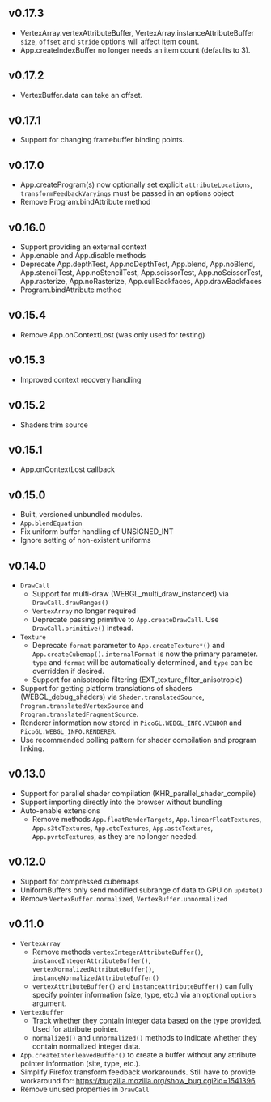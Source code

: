 ## v0.17.3

- VertexArray.vertexAttributeBuffer, VertexArray.instanceAttributeBuffer `size`, `offset` and `stride` options will affect item count.
- App.createIndexBuffer no longer needs an item count (defaults to 3).

## v0.17.2

- VertexBuffer.data can take an offset.

## v0.17.1

- Support for changing framebuffer binding points.

## v0.17.0

- App.createProgram(s) now optionally set explicit `attributeLocations`, `transformFeedbackVaryings` must be passed in an options object
- Remove Program.bindAttribute method

## v0.16.0

- Support providing an external context
- App.enable and App.disable methods
- Deprecate App.depthTest, App.noDepthTest, App.blend, App.noBlend, App.stencilTest, App.noStencilTest, App.scissorTest, App.noScissorTest, App.rasterize, App.noRasterize, App.cullBackfaces, App.drawBackfaces
- Program.bindAttribute method

## v0.15.4

- Remove App.onContextLost (was only used for testing)

## v0.15.3

- Improved context recovery handling

## v0.15.2

- Shaders trim source

## v0.15.1

- App.onContextLost callback

## v0.15.0

- Built, versioned unbundled modules.
- `App.blendEquation`
- Fix uniform buffer handling of UNSIGNED_INT
- Ignore setting of non-existent uniforms


## v0.14.0

- `DrawCall`
    - Support for multi-draw (WEBGL_multi_draw_instanced) via `DrawCall.drawRanges()`
    - `VertexArray` no longer required
    - Deprecate passing primitive to `App.createDrawCall`. Use `DrawCall.primitive()` instead.
- `Texture`
    - Deprecate `format` parameter to `App.createTexture*()` and `App.createCubemap()`. `internalFormat` is now the primary parameter. `type` and `format` will be automatically determined, and `type` can be overridden if desired.
    - Support for anisotropic filtering (EXT_texture_filter_anisotropic)
- Support for getting platform translations of shaders (WEBGL_debug_shaders) via `Shader.translatedSource`, `Program.translatedVertexSource` and `Program.translatedFragmentSource`.
- Renderer information now stored in `PicoGL.WEBGL_INFO.VENDOR` and `PicoGL.WEBGL_INFO.RENDERER`. 
- Use recommended polling pattern for shader compilation and program linking.


## v0.13.0

- Support for parallel shader compilation (KHR_parallel_shader_compile)
- Support importing directly into the browser without bundling
- Auto-enable extensions
	- Remove methods `App.floatRenderTargets`, `App.linearFloatTextures`, `App.s3tcTextures`, `App.etcTextures`, `App.astcTextures`, `App.pvrtcTextures`, as they are no longer needed.


## v0.12.0

- Support for compressed cubemaps
- UniformBuffers only send modified subrange of data to GPU on `update()`
- Remove `VertexBuffer.normalized`, `VertexBuffer.unnormalized`


## v0.11.0

- `VertexArray`
    - Remove methods `vertexIntegerAttributeBuffer()`, `instanceIntegerAttributeBuffer()`, `vertexNormalizedAttributeBuffer()`, `instanceNormalizedAttributeBuffer()`
    - `vertexAttributeBuffer()` and `instanceAttributeBuffer()` can fully specify pointer information (size, type, etc.) via an optional `options` argument.
- `VertexBuffer`  
    - Track whether they contain integer data based on the type provided. Used for attribute pointer.
    - `normalized()` and `unnormalized()` methods to indicate whether they contain normalized integer data.
- `App.createInterleavedBuffer()` to create a buffer without any attribute pointer information (site, type, etc.).
- Simplify Firefox transform feedback workarounds. Still have to provide workaround for: https://bugzilla.mozilla.org/show_bug.cgi?id=1541396
- Remove unused properties in `DrawCall`
